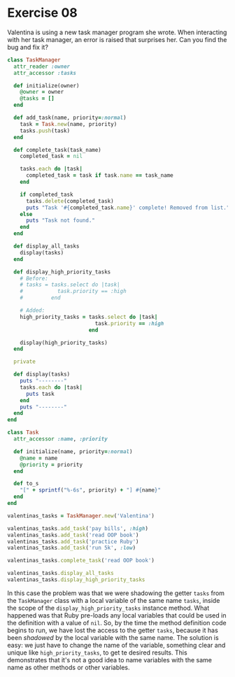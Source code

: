 # Exercise 08

Valentina is using a new task manager program she wrote. When interacting with her task manager, an error is raised that surprises her. Can you find the bug and fix it?

```ruby
class TaskManager
  attr_reader :owner
  attr_accessor :tasks

  def initialize(owner)
    @owner = owner
    @tasks = []
  end

  def add_task(name, priority=:normal)
    task = Task.new(name, priority)
    tasks.push(task)
  end

  def complete_task(task_name)
    completed_task = nil

    tasks.each do |task|
      completed_task = task if task.name == task_name
    end

    if completed_task
      tasks.delete(completed_task)
      puts "Task '#{completed_task.name}' complete! Removed from list."
    else
      puts "Task not found."
    end
  end

  def display_all_tasks
    display(tasks)
  end

  def display_high_priority_tasks
    # Before:
    # tasks = tasks.select do |task|
    #           task.priority == :high
    #         end

    # Added:
    high_priority_tasks = tasks.select do |task|
                            task.priority == :high
                          end

    display(high_priority_tasks)
  end

  private

  def display(tasks)
    puts "--------"
    tasks.each do |task|
      puts task
    end
    puts "--------"
  end
end

class Task
  attr_accessor :name, :priority

  def initialize(name, priority=:normal)
    @name = name
    @priority = priority
  end

  def to_s
    "[" + sprintf("%-6s", priority) + "] #{name}"
  end
end

valentinas_tasks = TaskManager.new('Valentina')

valentinas_tasks.add_task('pay bills', :high)
valentinas_tasks.add_task('read OOP book')
valentinas_tasks.add_task('practice Ruby')
valentinas_tasks.add_task('run 5k', :low)

valentinas_tasks.complete_task('read OOP book')

valentinas_tasks.display_all_tasks
valentinas_tasks.display_high_priority_tasks
```

In this case the problem was that we were shadowing the getter `tasks` from the `TaskManager` class with a local variable of the same name `tasks`, inside the scope of the `display_high_priority_tasks` instance method. What happened was that Ruby pre-loads any local variables that could be used in the definition with a value of `nil`. So, by the time the method definition code begins to run, we have lost the access to the getter `tasks`, because it has been _shadowed_ by the local variable with the same name. The solution is easy: we just have to change the name of the variable, something clear and unique like `high_priority_tasks`, to get te desired results. This demonstrates that it's not a good idea to name variables with the same name as other methods or other variables.